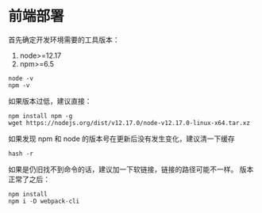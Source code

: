 # 前端部署

首先确定开发环境需要的工具版本：

1. node>=12.17
2. npm>=6.5

```shell
node -v
npm -v
```

如果版本过低，建议直接：

```shell
npm install npm -g
wget https://nodejs.org/dist/v12.17.0/node-v12.17.0-linux-x64.tar.xz
```

如果发现 npm 和 node 的版本号在更新后没有发生变化，建议清一下缓存

```shell
hash -r
```

如果是仍旧找不到命令的话，建议加一下软链接，链接的路径可能不一样。
版本正常了之后：

```shell
npm install
npm i -D webpack-cli
```
